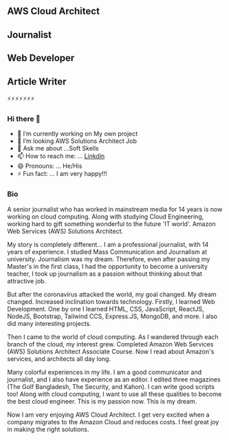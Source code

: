 

## AWS Cloud Architect
## Journalist
## Web Developer
## Article Writer

⚡⚡⚡⚡⚡⚡⚡

### Hi there 👋
- 🔭 I’m currently working on My own project
- 👯 I’m looking AWS Solutions Architect Job
- 💬 Ask me about ...Soft Skells
- 📫 How to reach me: ... [Linkdin](https://www.linkedin.com/in/md-mejbaul-haque-67b67b71/)
- 😄 Pronouns: ... He/His
- ⚡ Fun fact: ... I am very happy!!!



### Bio

A senior journalist who has worked in mainstream media for 14 years is now working on cloud computing. Along with studying Cloud Engineering, working hard to gift something wonderful to the future 'IT world'. Amazon Web Services (AWS) Solutions Architect.

My story is completely different... I am a professional journalist, with 14 years of experience. I studied Mass Communication and Journalism at university. Journalism was my dream. Therefore, even after passing my Master's in the first class, I had the opportunity to become a university teacher, I took up journalism as a passion without thinking about that attractive job.

But after the coronavirus attacked the world, my goal changed. My dream changed. Increased inclination towards technology. Firstly, I learned Web Development. One by one I learned HTML, CSS, JavaScript, ReactJS, NodeJS, Bootstrap, Tailwind CCS, Express.JS, MongoDB, and more. I also did many interesting projects.

Then I came to the world of cloud computing. As I wandered through each branch of the cloud, my interest grew. Completed Amazon Web Services (AWS) Solutions Architect Associate Course. Now I read about Amazon's services, and architects all day long.

Many colorful experiences in my life. I am a good communicator and journalist, and I also have experience as an editor. I edited three magazines (The Golf Bangladesh, The Security, and Kahon). I can write good scripts too! Along with cloud computing, I want to use all these qualities to become the best cloud engineer. This is my passion now. This is my dream.

Now I am very enjoying AWS Cloud Architect. I get very excited when a company migrates to the Amazon Cloud and reduces costs. I feel great joy in making the right solutions.

